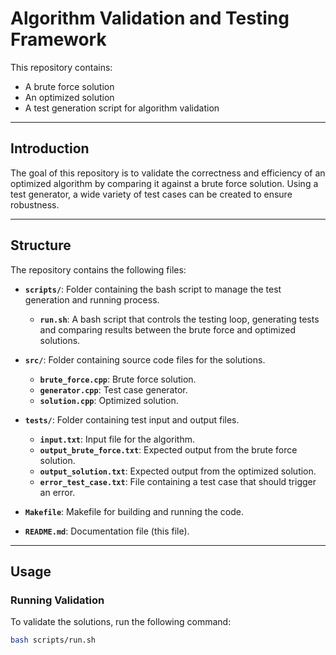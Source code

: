 # Algorithm Validation and Testing Framework

This repository contains:
- A brute force solution
- An optimized solution
- A test generation script for algorithm validation

---

## Introduction

The goal of this repository is to validate the correctness and efficiency of an optimized algorithm by comparing it against a brute force solution. Using a test generator, a wide variety of test cases can be created to ensure robustness.

---

## Structure

The repository contains the following files:

- **`scripts/`**: Folder containing the bash script to manage the test generation and running process.
  - **`run.sh`**: A bash script that controls the testing loop, generating tests and comparing results between the brute force and optimized solutions.

- **`src/`**: Folder containing source code files for the solutions.
  - **`brute_force.cpp`**: Brute force solution.
  - **`generator.cpp`**: Test case generator.
  - **`solution.cpp`**: Optimized solution.

- **`tests/`**: Folder containing test input and output files.
  - **`input.txt`**: Input file for the algorithm.
  - **`output_brute_force.txt`**: Expected output from the brute force solution.
  - **`output_solution.txt`**: Expected output from the optimized solution.
  - **`error_test_case.txt`**: File containing a test case that should trigger an error.

- **`Makefile`**: Makefile for building and running the code.

- **`README.md`**: Documentation file (this file).

---

## Usage

### Running Validation

To validate the solutions, run the following command:

```bash
bash scripts/run.sh
